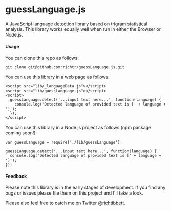 guessLanguage.js
====================

A JavaScript language detection library based on trigram statistical analysis. This library works equally well when run in either the Browser or Node.js.

#### Usage ####

You can clone this repo as follows:

    git clone git@github.com:richtr/guessLanguage.js.git

You can use this library in a web page as follows:

    <script src="lib/_languageData.js"></script>
    <script src="lib/guessLanguage.js"></script>
    <script>
      guessLanguage.detect('...input text here...', function(language) {
        console.log('Detected language of provided text is [' + language + ']');
      });
    </script>

You can use this library in a Node.js project as follows (npm package coming soon!):

    var guessLanguage = require('./lib/guessLanguage');

    guessLanguage.detect('...input text here...', function(language) {
      console.log('Detected language of provided text is [' + language + ']');
    });

#### Feedback ####

Please note this library is in the early stages of development. If you find any bugs or issues please file them on this project and I'll take a look.

Please also feel free to catch me on Twitter [@richtibbett](http://twitter.com/richtibbett/).